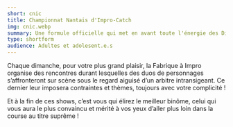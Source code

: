 ```yaml
---
short: cnic
title: Championnat Nantais d'Impro-Catch
img: cnic.webp
summary: Une formule officielle qui met en avant toute l'énergie des Diabolos Nantes.
type: shortform
audience: Adultes et adolesent.e.s
---
```


Chaque dimanche, pour votre plus grand plaisir, la Fabrique à Impro organise des rencontres durant lesquelles des duos de personnages s’affronteront sur scène sous le regard aiguisé d’un arbitre intransigeant. Ce dernier leur imposera contraintes et thèmes, toujours avec votre complicité !

Et à la fin de ces shows, c’est vous qui élirez le meilleur binôme, celui qui vous aura le plus convaincu et mérité à vos yeux d’aller plus loin dans la course au titre suprême !